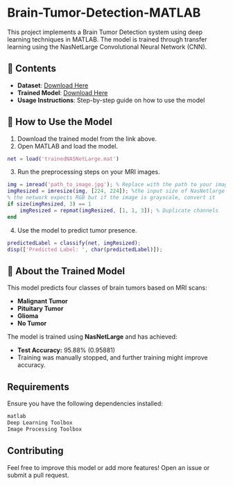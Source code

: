 # Brain-Tumor-Detection-MATLAB
This project implements a Brain Tumor Detection system using deep learning techniques in MATLAB. The model is trained through transfer learning using the NasNetLarge Convolutional Neural Network (CNN).

## 📂 Contents
- **Dataset**: [Download Here](https://www.kaggle.com/datasets/sartajbhuvaji/brain-tumor-classification-mri)
- **Trained Model**: [Download Here](https://www.dropbox.com/scl/fi/e6hlb4nlr3gydmti2q06h/trainedNASNetLarge.mat?rlkey=3wnpuaar2jtzgg7ol5ip6ikas&st=c4kyxcrb&dl=0)
- **Usage Instructions**: Step-by-step guide on how to use the model

## 🔧 How to Use the Model
1. Download the trained model from the link above.
2. Open MATLAB and load the model.
```matlab
net = load('trainedNASNetLarge.mat')
```
3. Run the preprocessing steps on your MRI images.
```matlab
img = imread('path_to_image.jpg'); % Replace with the path to your image
imgResized = imresize(img, [224, 224]); %the input size of NasNetlarge is 224x224
% the network expects RGB but if the image is grayscale, convert it
if size(imgResized, 3) == 1  
    imgResized = repmat(imgResized, [1, 1, 3]); % Duplicate channels
end
```
4. Use the model to predict tumor presence.
```matlab
predictedLabel = classify(net, imgResized);
disp(['Predicted Label: ', char(predictedLabel)]);
```

## 📜 About the Trained Model
This model predicts four classes of brain tumors based on MRI scans:

- **Malignant Tumor**
- **Pituitary Tumor**
- **Glioma**
- **No Tumor**

The model is trained using **NasNetLarge** and has achieved:

- **Test Accuracy:** 95.88% (0.95881)
- Training was manually stopped, and further training might improve accuracy.

## Requirements

Ensure you have the following dependencies installed:

```bash
matlab
Deep Learning Toolbox
Image Processing Toolbox
```
## Contributing

Feel free to improve this model or add more features! Open an issue or submit a pull request.
